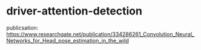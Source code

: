 # driver-attention-detection

publicsation: https://www.researchgate.net/publication/334286261_Convolution_Neural_Networks_for_Head_pose_estimation_in_the_wild

